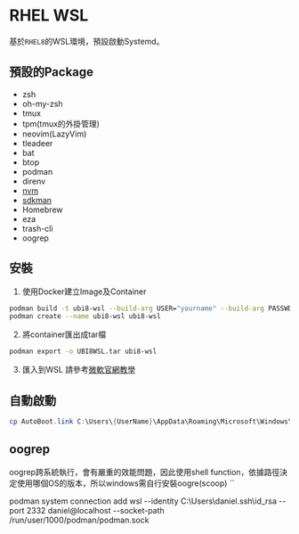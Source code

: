 # RHEL WSL
基於`RHEL8`的WSL環境，預設啟動Systemd。

## 預設的Package
- zsh
- oh-my-zsh
- tmux
- tpm(tmux的外掛管理)
- neovim(LazyVim)
- tleadeer
- bat
- btop
- podman
- direnv
- [nvm](https://github.com/nvm-sh/nvm)
- [sdkman](https://sdkman.io/)
- Homebrew
- eza
- trash-cli
- oogrep

## 安裝
1. 使用Docker建立Image及Container
  ```bash
  podman build -t ubi8-wsl --build-arg USER="yourname" --build-arg PASSWD="passwd" --format docker --squash-all .
  podman create --name ubi8-wsl ubi8-wsl
  ```

2. 將container匯出成tar檔
  ```bash
  podman export -o UBI8WSL.tar ubi8-wsl
  ```

3. 匯入到WSL
請參考[微軟官網教學](https://learn.microsoft.com/zh-tw/windows/wsl/use-custom-distro#import-the-tar-file-into-wsl)


## 自動啟動 
```powershell
cp AutoBoot.link C:\Users\{UserName}\AppData\Roaming\Microsoft\Windows\Start Menu\Programs\Startup
```

## oogrep
oogrep跨系統執行，會有嚴重的效能問題，因此使用shell function，依據路徑決定使用哪個OS的版本，所以windows需自行安裝oogre(scoop)
``

podman system connection add wsl --identity C:\Users\daniel\.ssh\id_rsa --port 2332 daniel@localhost --socket-path /run/user/1000/podman/podman.sock
